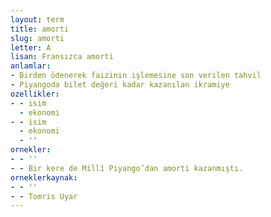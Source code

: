 ```yaml
---
layout: term
title: amorti
slug: amorti
letter: A
lisan: Fransızca amorti
anlamlar:
- Birden ödenerek faizinin işlemesine son verilen tahvil
- Piyangoda bilet değeri kadar kazanılan ikramiye
ozellikler:
- - isim
  - ekonomi
- - isim
  - ekonomi
  - ''
ornekler:
- - ''
- - Bir kere de Millî Piyango’dan amorti kazanmıştı.
orneklerkaynak:
- - ''
- - Tomris Uyar
---
```

